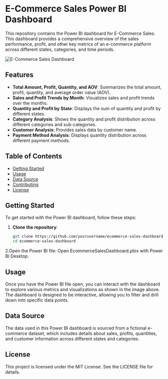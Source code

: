 # E-Commerce Sales Power BI Dashboard

This repository contains the Power BI dashboard for E-Commerce Sales. This dashboard provides a comprehensive overview of the sales performance, profit, and other key metrics of an e-commerce platform across different states, categories, and time periods.

![E-Commerce Sales Dashboard](./path/to/your/image.png)

## Features

- **Total Amount, Profit, Quantity, and AOV**: Summarizes the total amount, profit, quantity, and average order value (AOV).
- **Sales and Profit Trends by Month**: Visualizes sales and profit trends over the months.
- **Quantity and Profit by State**: Displays the sum of quantity and profit by different states.
- **Category Analysis**: Shows the quantity and profit distribution across different categories and sub-categories.
- **Customer Analysis**: Provides sales data by customer name.
- **Payment Method Analysis**: Displays quantity distribution across different payment methods.

## Table of Contents

- [Getting Started](#getting-started)
- [Usage](#usage)
- [Data Source](#data-source)
- [Contributing](#contributing)
- [License](#license)

## Getting Started

To get started with the Power BI dashboard, follow these steps:

1. **Clone the repository**:
   ```bash
   git clone https://github.com/yourusername/ecommerce-sales-dashboard.git
   cd ecommerce-sales-dashboard
2.Open the Power BI file:
Open EcommerceSalesDashboard.pbix with Power BI Desktop.
## Usage
Once you have the Power BI file open, you can interact with the dashboard to explore various metrics and visualizations as shown in the image above. The dashboard is designed to be interactive, allowing you to filter and drill down into specific data points.

## Data Source
The data used in this Power BI dashboard is sourced from a fictional e-commerce dataset, which includes details about sales, profits, quantities, and customer information across different states and categories.


## License
This project is licensed under the MIT License. See the LICENSE file for details.
